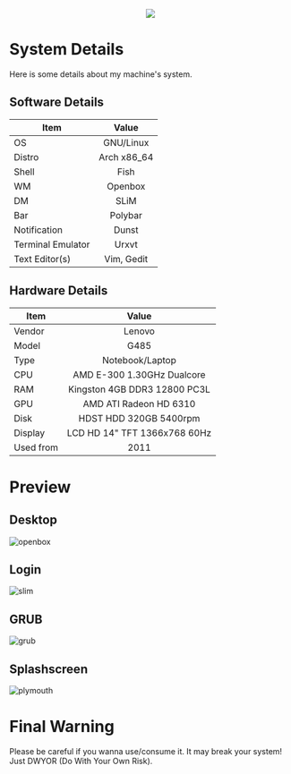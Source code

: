 <p align="center">
	<a name="top" href="https://github.com/anwareset/my_dotfiles"><img src="http://dotfiles.github.io/images/dotfiles-logo.png"></a>
</p>


# System Details
Here is some details about my machine's system.
## Software Details
| Item                     | Value                  |
| ------------------------ |:----------------------:|
| OS                       | GNU/Linux              |
| Distro                   | Arch x86_64            |
| Shell                    | Fish                   |
| WM                       | Openbox                |
| DM                       | SLiM                   |
| Bar                 	   | Polybar                |
| Notification             | Dunst                  |
| Terminal Emulator        | Urxvt                  |
| Text Editor(s)           | Vim, Gedit             |

## Hardware Details
| Item      | Value                        |
| ----------|:----------------------------:|
| Vendor    | Lenovo                       |
| Model     | G485                         |
| Type      | Notebook/Laptop              |
| CPU       | AMD E-300 1.30GHz Dualcore   |
| RAM       | Kingston 4GB DDR3 12800 PC3L |
| GPU       | AMD ATI Radeon HD 6310       |
| Disk      | HDST HDD 320GB 5400rpm       |
| Display   | LCD HD 14" TFT 1366x768 60Hz |
| Used from | 2011                         |


# Preview

## Desktop
![openbox](https://github.com/anwareset/my-dotfiles/raw/master/scrot1.png)
## Login
![slim](https://github.com/anwareset/my-dotfiles/raw/master/scrot2.png)
## GRUB
![grub](https://github.com/anwareset/my-dotfiles/raw/master/scrot3.jpg)
## Splashscreen
![plymouth](https://github.com/anwareset/my-dotfiles/raw/master/scrot4.jpeg)

# Final Warning
Please be careful if you wanna use/consume it. It may break your system! Just DWYOR (Do With Your Own Risk).
